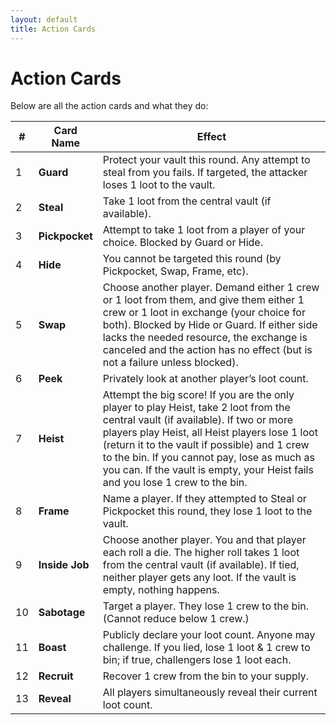 ```yaml
---
layout: default
title: Action Cards
---
```


<link rel="stylesheet" href="/heist/assets/style.css">

# Action Cards

Below are all the action cards and what they do:

| #   | Card Name      | Effect |
|-----|---------------|--------|
| 1   | **Guard**      | Protect your vault this round. Any attempt to steal from you fails. If targeted, the attacker loses 1 loot to the vault. |
| 2   | **Steal**      | Take 1 loot from the central vault (if available). |
| 3   | **Pickpocket** | Attempt to take 1 loot from a player of your choice. Blocked by Guard or Hide. |
| 4   | **Hide**       | You cannot be targeted this round (by Pickpocket, Swap, Frame, etc). |
| 5   | **Swap**       | Choose another player. Demand either 1 crew or 1 loot from them, and give them either 1 crew or 1 loot in exchange (your choice for both). Blocked by Hide or Guard. If either side lacks the needed resource, the exchange is canceled and the action has no effect (but is not a failure unless blocked). |
| 6   | **Peek**       | Privately look at another player’s loot count. |
| 7   | **Heist**      | Attempt the big score! If you are the only player to play Heist, take 2 loot from the central vault (if available). If two or more players play Heist, all Heist players lose 1 loot (return it to the vault if possible) and 1 crew to the bin. If you cannot pay, lose as much as you can. If the vault is empty, your Heist fails and you lose 1 crew to the bin. |
| 8   | **Frame**      | Name a player. If they attempted to Steal or Pickpocket this round, they lose 1 loot to the vault. |
| 9   | **Inside Job** | Choose another player. You and that player each roll a die. The higher roll takes 1 loot from the central vault (if available). If tied, neither player gets any loot. If the vault is empty, nothing happens. |
| 10  | **Sabotage**   | Target a player. They lose 1 crew to the bin. (Cannot reduce below 1 crew.) |
| 11  | **Boast**      | Publicly declare your loot count. Anyone may challenge. If you lied, lose 1 loot & 1 crew to bin; if true, challengers lose 1 loot each. |
| 12  | **Recruit**    | Recover 1 crew from the bin to your supply. |
| 13  | **Reveal**     | All players simultaneously reveal their current loot count. |
